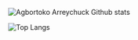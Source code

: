 ![Agbortoko Arreychuck Github stats](https://github-readme-stats.vercel.app/api?username=Agbortoko&show_icons=true&theme=merko)

![Top Langs](https://github-readme-stats.vercel.app/api/top-langs/?username=Agbortoko&layout=compact )

 
